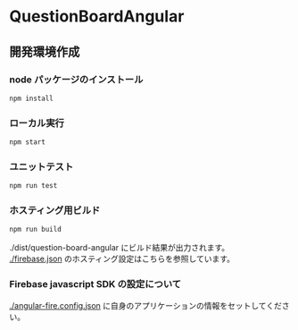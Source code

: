 # QuestionBoardAngular

## 開発環境作成

### node パッケージのインストール

```sh
npm install
```

### ローカル実行

```sh
npm start
```

### ユニットテスト

```sh
npm run test
```

### ホスティング用ビルド

```sh
npm run build
```

./dist/question-board-angular にビルド結果が出力されます。  
[./firebase.json](./firebase.json) のホスティング設定はこちらを参照しています。

### Firebase javascript SDK の設定について

[./angular-fire.config.json](./angular-fire.config.json) に自身のアプリケーションの情報をセットしてください。
